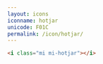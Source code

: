 ```yaml
---
layout: icons
iconname: hotjar
unicode: F01C
permalink: /icon/hotjar/
---
```


``` html
<i class="mi mi-hotjar"></i>
```
